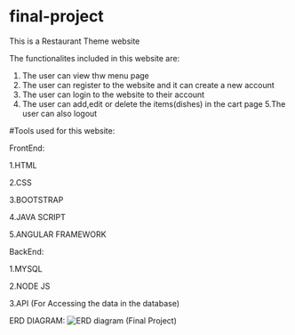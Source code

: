 # final-project

This is a Restaurant Theme website

The functionalites included in this website are:
1. The user can view thw menu page 
2. The user can register to the website and it can create a new account
3. The user can login to the website to their account 
4. The user can add,edit or delete the items(dishes) in the cart page
5.The user can also logout 

#Tools used for this website:

FrontEnd:

1.HTML

2.CSS

3.BOOTSTRAP

4.JAVA SCRIPT

5.ANGULAR FRAMEWORK


BackEnd:

1.MYSQL

2.NODE JS

3.API (For Accessing the data in the database)









ERD DIAGRAM:
![ERD diagram (Final Project)](https://user-images.githubusercontent.com/103674487/168941055-0d9405cf-f157-4b08-a550-2c64e490c7d8.jpeg)


